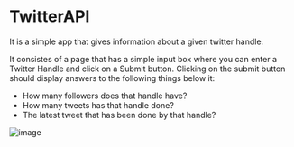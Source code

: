 # TwitterAPI

It is a simple app that gives information about a given twitter handle.

It consistes of a page that has a simple input box where you can enter a Twitter Handle and click on a Submit button. 
Clicking on the submit button should display answers to the following things below it:

- How many followers does that handle have?
- How many tweets has that handle done?
- The latest tweet that has been done by that handle?

![image](https://user-images.githubusercontent.com/25412134/38757486-e0e703ee-3f8a-11e8-8869-1eaca33e5f66.png)
